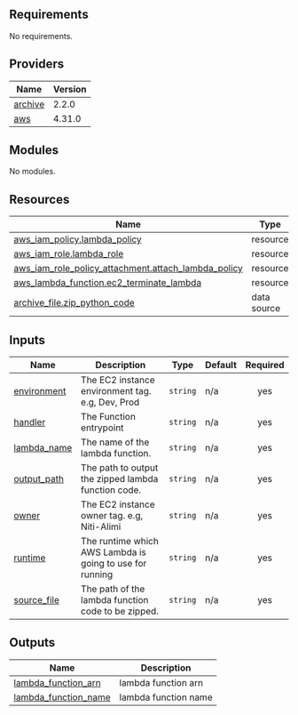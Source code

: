 ## Requirements

No requirements.

## Providers

| Name | Version |
|------|---------|
| <a name="provider_archive"></a> [archive](#provider\_archive) | 2.2.0 |
| <a name="provider_aws"></a> [aws](#provider\_aws) | 4.31.0 |

## Modules

No modules.

## Resources

| Name | Type |
|------|------|
| [aws_iam_policy.lambda_policy](https://registry.terraform.io/providers/hashicorp/aws/latest/docs/resources/iam_policy) | resource |
| [aws_iam_role.lambda_role](https://registry.terraform.io/providers/hashicorp/aws/latest/docs/resources/iam_role) | resource |
| [aws_iam_role_policy_attachment.attach_lambda_policy](https://registry.terraform.io/providers/hashicorp/aws/latest/docs/resources/iam_role_policy_attachment) | resource |
| [aws_lambda_function.ec2_terminate_lambda](https://registry.terraform.io/providers/hashicorp/aws/latest/docs/resources/lambda_function) | resource |
| [archive_file.zip_python_code](https://registry.terraform.io/providers/hashicorp/archive/latest/docs/data-sources/file) | data source |

## Inputs

| Name | Description | Type | Default | Required |
|------|-------------|------|---------|:--------:|
| <a name="input_environment"></a> [environment](#input\_environment) | The EC2 instance environment tag. e.g, Dev, Prod | `string` | n/a | yes |
| <a name="input_handler"></a> [handler](#input\_handler) | The Function entrypoint | `string` | n/a | yes |
| <a name="input_lambda_name"></a> [lambda\_name](#input\_lambda\_name) | The name of the lambda function. | `string` | n/a | yes |
| <a name="input_output_path"></a> [output\_path](#input\_output\_path) | The path to output the zipped lambda function code. | `string` | n/a | yes |
| <a name="input_owner"></a> [owner](#input\_owner) | The EC2 instance owner tag. e.g, Niti-Alimi | `string` | n/a | yes |
| <a name="input_runtime"></a> [runtime](#input\_runtime) | The runtime which AWS Lambda is going to use for running | `string` | n/a | yes |
| <a name="input_source_file"></a> [source\_file](#input\_source\_file) | The path of the lambda function code to be zipped. | `string` | n/a | yes |

## Outputs

| Name | Description |
|------|-------------|
| <a name="output_lambda_function_arn"></a> [lambda\_function\_arn](#output\_lambda\_function\_arn) | lambda function arn |
| <a name="output_lambda_function_name"></a> [lambda\_function\_name](#output\_lambda\_function\_name) | lambda function name |
